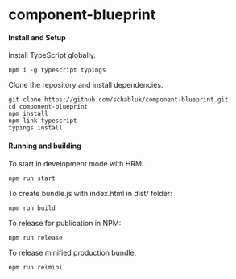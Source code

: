 # component-blueprint
#### Install and Setup
Install TypeScript globally.
```
npm i -g typescript typings
```
Clone the repository and install dependencies.
```
git clone https://github.com/schabluk/component-blueprint.git
cd component-blueprint
npm install
npm link typescript
typings install
```
#### Running and building
To start in development mode with HRM:
```
npm run start
```
To create bundle.js with index.html in dist/ folder:
```
npm run build
```
To release for publication in NPM:
```
npm run release
```
To release minified production bundle:
```
npm run relmini
```
